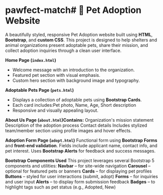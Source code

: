 # pawfect-match# 🐾 Pet Adoption Website

A beautifully styled, responsive Pet Adoption website built using **HTML**, **Bootstrap**, and **custom CSS**. This project is designed to help shelters and animal organizations present adoptable pets, share their mission, and collect adoption inquiries through a clean user interface.


 **Home Page (`index.html`)**
- Welcome message with an introduction to the organization.
- Featured pet section with visual emphasis.
- Custom hero section with background image and typography.

 **Adoptable Pets Page (`pets.html`)**
- Displays a collection of adoptable pets using **Bootstrap Cards**.
- Each card includes:Pet photo, Name, Age, Short description
- Responsive and visually appealing layout.

**About Us Page (`about.html`)Contains:**
Organization's mission statement
  Description of the adoption process
  Contact details
Includes stylized team/member section using profile images and hover effects.

**Adoption Form Page (`adopt.html`)**
Functional form using **Bootstrap Forms** and **front-end validation**.
Fields include applicant name, contact info, and pet interest.
Uses **Bootstrap Alerts** for feedback and success messages.

**Bootstrap Components Used**
This project leverages several Bootstrap 5 components and utilities:
**Navbar** – for site-wide navigation
**Carousel** – optional for featured pets or banners
**Cards** – for displaying pet profiles
**Buttons** – styled for user interactions (submit, adopt)
**Forms** – for inquiries and user input
**Alerts** – to display form submission feedback
**Badges** – to highlight tags such as pet status (e.g., Adopted, New)

